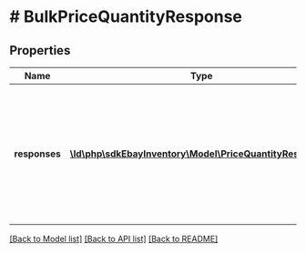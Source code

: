 # # BulkPriceQuantityResponse

## Properties

Name | Type | Description | Notes
------------ | ------------- | ------------- | -------------
**responses** | [**\ld\php\sdkEbayInventory\Model\PriceQuantityResponse[]**](PriceQuantityResponse.md) | This container will return an HTTP status code, offer ID, and SKU value for each offer/inventory item being updated, as well as an &lt;strong&gt;errors&lt;/strong&gt; and/or &lt;strong&gt;warnings&lt;/strong&gt; container if any errors or warnings are triggered while trying to update those offers/inventory items. | [optional]

[[Back to Model list]](../../README.md#models) [[Back to API list]](../../README.md#endpoints) [[Back to README]](../../README.md)
